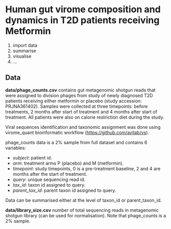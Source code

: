 # Human gut virome composition and dynamics in T2D patients receiving Metformin 


1) import data
2) summarise
3) visualise
4) ...


## Data

**data/phage_counts.csv** contains gut metagenomic shotgun reads that were assigned to division phages from study of newly diagnosed T2D patients receiving either metformin or placebo (study accession: PRJNA361402). Samples were collected at three timepoints: before treatments, 2 months after start of treatment and 4 months after start of treatment. All patients were also on calorie restriction diet during the study.

Viral sequences identification and taxonomic assignment was done using virome_quant bioinformatic workflow (https://github.com/avilab/vs).

phage_counts data is a 2% sample from full dataset and contains 6 variables: 

- *subject*: patient id.
- *arm*: treatment arms P (placebo) and M (metformin).
- *timepoint*: study timepoints, 0 is a pre-treatment baseline, 2 and 4 are months after the start of treatment.
- *query*: unique sequencing read id.
- *tax_id*: taxon id assigned to query.
- *parent_tax_id*: parent taxon id assigned to query.

Data can be summarised either at the level of taxon_id or parent_taxon_id. 

**data/library_size.csv** number of total sequencing reads in metagenomic shotgun library (can be used for normalisation). Note that phage_counts is a 2% sample.

